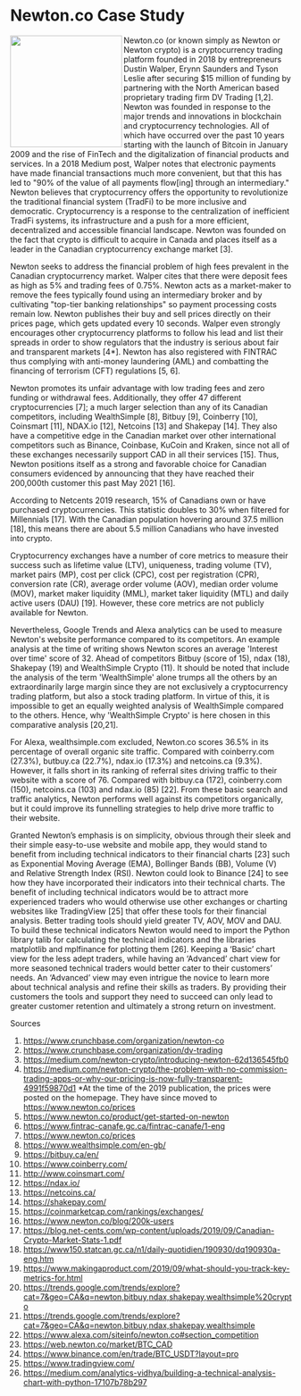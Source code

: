 # Newton.co Case Study
<a href="url"><img src="https://external-content.duckduckgo.com/iu/?u=https%3A%2F%2Fcwstatic.nyc3.cdn.digitaloceanspaces.com%2F1548%2FNewton-Exchange-Logotype-1.png&f=1&nofb=1)" align="left" height="200" width="200" ></a>

Newton.co (or known simply as Newton or Newton crypto) is a cryptocurrency trading platform founded in 2018 by entrepreneurs Dustin Walper, Erynn Saunders and Tyson Leslie after securing $15 million of funding by partnering with the North American based proprietary trading firm DV Trading [1,2]. Newton was founded in response to the major trends and innovations in blockchain and cryptocurrency technologies. All of which have occurred over the past 10 years starting with the launch of Bitcoin in January 2009 and the rise of FinTech and the digitalization of financial products and services. In a 2018 Medium post, Walper notes that electronic payments have made financial transactions much more convenient, but that this has led to "90% of the value of all payments flow[ing] through an intermediary." Newton believes that cryptocurrency offers the opportunity to revolutionize the traditional financial system (TradFi) to be more inclusive and democratic. Cryptocurrency is a response to the centralization of inefficient TradFi systems, its infrastructure and a push for a more efficient, decentralized and accessible financial landscape. Newton was founded on the fact that crypto is difficult to acquire in Canada and places itself as a leader in the Canadian cryptocurrency exchange market [3].

Newton seeks to address the financial problem of high fees prevalent in the Canadian cryptocurrency market. Walper cites that there were deposit fees as high as 5% and trading fees of 0.75%. Newton acts as a market-maker to remove the fees typically found using an intermediary broker and by cultivating "top-tier banking relationships" so payment processing costs remain low. Newton publishes their buy and sell prices directly on their prices page, which gets updated every 10 seconds. Walper even strongly encourages other cryptocurrency platforms to follow his lead and list their spreads in order to show regulators that the industry is serious about fair and transparent markets [4*]. Newton has also registered with FINTRAC thus complying with anti-money laundering (AML) and combatting the financing of terrorism (CFT) regulations [5, 6].

Newton promotes its unfair advantage with low trading fees and zero funding or withdrawal fees. Additionally, they offer 47 different cryptocurrencies [7]; a much larger selection than any of its Canadian competitors, including WealthSimple [8], Bitbuy [9], Coinberry [10], Coinsmart [11], NDAX.io [12], Netcoins [13] and Shakepay [14]. They also have a competitive edge in the Canadian market over other international competitors such as Binance, Coinbase, KuCoin and Kraken, since not all of these exchanges necessarily support CAD in all their services [15]. Thus, Newton positions itself as a strong and favorable choice for Canadian consumers evidenced by announcing that they have reached their 200,000th customer this past May 2021 [16].

According to Netcents 2019 research, 15% of Canadians own or have purchased cryptocurrencies. This statistic doubles to 30% when filtered for Millennials [17]. With the Canadian population hovering around 37.5 million [18], this means there are about 5.5 million Canadians who have invested into crypto.

Cryptocurrency exchanges have a number of core metrics to measure their success such as lifetime value (LTV), uniqueness, trading volume (TV), market pairs (MP), cost per click (CPC), cost per registration (CPR), conversion rate (CR), average order volume (AOV), median order volume (MOV), market maker liquidity (MML), market taker liquidity (MTL) and daily active users (DAU) [19]. However, these core metrics are not publicly available for Newton.

Nevertheless, Google Trends and Alexa analytics can be used to measure Newton's website performance compared to its competitors. An example analysis at the time of writing shows Newton scores an average 'Interest over time' score of 32. Ahead of competitors Bitbuy (score of 15), ndax (18), Shakepay (19) and WealthSimple Crypto (11). It should be noted that include the analysis of the term 'WealthSimple' alone trumps all the others by an extraordinarily large margin since they are not exclusively a cryptocurrency trading platform, but also a stock trading platform. In virtue of this, it is impossible to get an equally weighted analysis of WealthSimple compared to the others. Hence, why 'WealthSimple Crypto' is here chosen in this comparative analysis [20,21]. 

For Alexa, wealthsimple.com excluded, Newton.co scores 36.5% in its percentage of overall organic site traffic. Compared with coinberry.com (27.3%), butbuy.ca (22.7%), ndax.io (17.3%) and netcoins.ca (9.3%). However, it falls short in its ranking of referral sites driving traffic to their website with a score of 76. Compared with bitbuy.ca (172), coinberry.com (150), netcoins.ca (103) and ndax.io (85) [22]. From these basic search and traffic analytics, Newton performs well against its competitors organically, but it could improve its funnelling strategies to help drive more traffic to their website.

Granted Newton’s emphasis is on simplicity, obvious through their sleek and their simple easy-to-use website and mobile app, they would stand to benefit from including technical indicators to their financial charts [23] such as Exponential Moving Average (EMA), Bollinger Bands (BB), Volume (V) and Relative Strength Index (RSI). Newton could look to Binance [24] to see how they have incorporated their indicators into their technical charts. The benefit of including technical indicators would be to attract more experienced traders who would otherwise use other exchanges or charting websites like TradingView [25] that offer these tools for their financial analysis. Better trading tools should yield greater TV, AOV, MOV and DAU. To build these technical indicators Newton would need to import the Python library talib for calculating the technical indicators and the libraries matplotlib and mplfinance for plotting them [26]. Keeping a ‘Basic’ chart view for the less adept traders, while having an ‘Advanced’ chart view for more seasoned technical traders would better cater to their customers’ needs. An ‘Advanced’ view may even intrigue the novice to learn more about technical analysis and refine their skills as traders. By providing their customers the tools and support they need to succeed can only lead to greater customer retention and ultimately a strong return on investment.


Sources

1)	https://www.crunchbase.com/organization/newton-co
2)	https://www.crunchbase.com/organization/dv-trading
3)	https://medium.com/newton-crypto/introducing-newton-62d136545fb0
4)	https://medium.com/newton-crypto/the-problem-with-no-commission-trading-apps-or-why-our-pricing-is-now-fully-transparent-4991f59870d1 
*At the time of the 2019 publication, the prices were posted on the homepage. They have since moved to https://www.newton.co/prices
5)	https://www.newton.co/product/get-started-on-newton
6)	https://www.fintrac-canafe.gc.ca/fintrac-canafe/1-eng
7)	https://www.newton.co/prices
8)  https://www.wealthsimple.com/en-gb/
9)	https://bitbuy.ca/en/
10)	https://www.coinberry.com/
11)	http://www.coinsmart.com/
12)	https://ndax.io/
13)	https://netcoins.ca/
14)	https://shakepay.com/
15)	https://coinmarketcap.com/rankings/exchanges/
16)	https://www.newton.co/blog/200k-users
17)	https://blog.net-cents.com/wp-content/uploads/2019/09/Canadian-Crypto-Market-Stats-1.pdf
18)	https://www150.statcan.gc.ca/n1/daily-quotidien/190930/dq190930a-eng.htm
19)	https://www.makingaproduct.com/2019/09/what-should-you-track-key-metrics-for.html
20)	https://trends.google.com/trends/explore?cat=7&geo=CA&q=newton,bitbuy,ndax,shakepay,wealthsimple%20crypto
21) https://trends.google.com/trends/explore?cat=7&geo=CA&q=newton,bitbuy,ndax,shakepay,wealthsimple
22)	https://www.alexa.com/siteinfo/newton.co#section_competition
23)	https://web.newton.co/market/BTC_CAD
24)	https://www.binance.com/en/trade/BTC_USDT?layout=pro
25)	https://www.tradingview.com/
26)	https://medium.com/analytics-vidhya/building-a-technical-analysis-chart-with-python-17107b78b297
